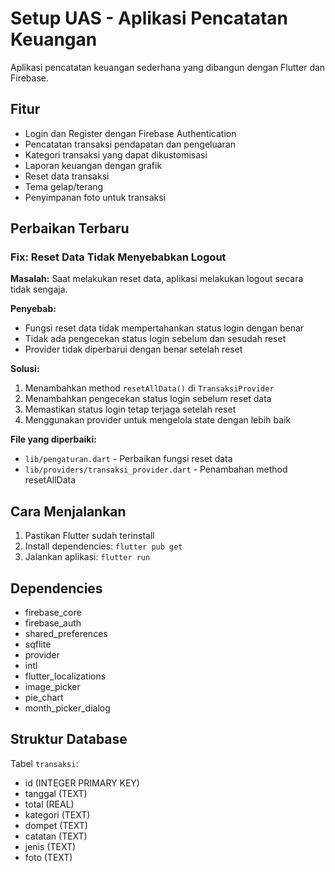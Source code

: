 # Setup UAS - Aplikasi Pencatatan Keuangan

Aplikasi pencatatan keuangan sederhana yang dibangun dengan Flutter dan Firebase.

## Fitur

- Login dan Register dengan Firebase Authentication
- Pencatatan transaksi pendapatan dan pengeluaran
- Kategori transaksi yang dapat dikustomisasi
- Laporan keuangan dengan grafik
- Reset data transaksi
- Tema gelap/terang
- Penyimpanan foto untuk transaksi

## Perbaikan Terbaru

### Fix: Reset Data Tidak Menyebabkan Logout

**Masalah:** Saat melakukan reset data, aplikasi melakukan logout secara tidak sengaja.

**Penyebab:** 
- Fungsi reset data tidak mempertahankan status login dengan benar
- Tidak ada pengecekan status login sebelum dan sesudah reset
- Provider tidak diperbarui dengan benar setelah reset

**Solusi:**
1. Menambahkan method `resetAllData()` di `TransaksiProvider`
2. Menambahkan pengecekan status login sebelum reset data
3. Memastikan status login tetap terjaga setelah reset
4. Menggunakan provider untuk mengelola state dengan lebih baik

**File yang diperbaiki:**
- `lib/pengaturan.dart` - Perbaikan fungsi reset data
- `lib/providers/transaksi_provider.dart` - Penambahan method resetAllData

## Cara Menjalankan

1. Pastikan Flutter sudah terinstall
2. Install dependencies: `flutter pub get`
3. Jalankan aplikasi: `flutter run`

## Dependencies

- firebase_core
- firebase_auth
- shared_preferences
- sqflite
- provider
- intl
- flutter_localizations
- image_picker
- pie_chart
- month_picker_dialog

## Struktur Database

Tabel `transaksi`:
- id (INTEGER PRIMARY KEY)
- tanggal (TEXT)
- total (REAL)
- kategori (TEXT)
- dompet (TEXT)
- catatan (TEXT)
- jenis (TEXT)
- foto (TEXT)
